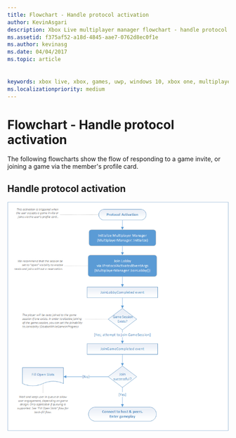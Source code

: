```yaml
---
title: Flowchart - Handle protocol activation
author: KevinAsgari
description: Xbox Live multiplayer manager flowchart - handle protocol activation.
ms.assetid: f375af52-a18d-4845-aae7-0762d8ec0f1e
ms.author: kevinasg
ms.date: 04/04/2017
ms.topic: article


keywords: xbox live, xbox, games, uwp, windows 10, xbox one, multiplayer manager, flowchart
ms.localizationpriority: medium
---
```


# Flowchart - Handle protocol activation

The following flowcharts show the flow of responding to a game invite, or joining a game via the member's profile card.

## Handle protocol activation

![SmartMatch matchmaking](../../../images/multiplayer/mpm-on-activation.png)
